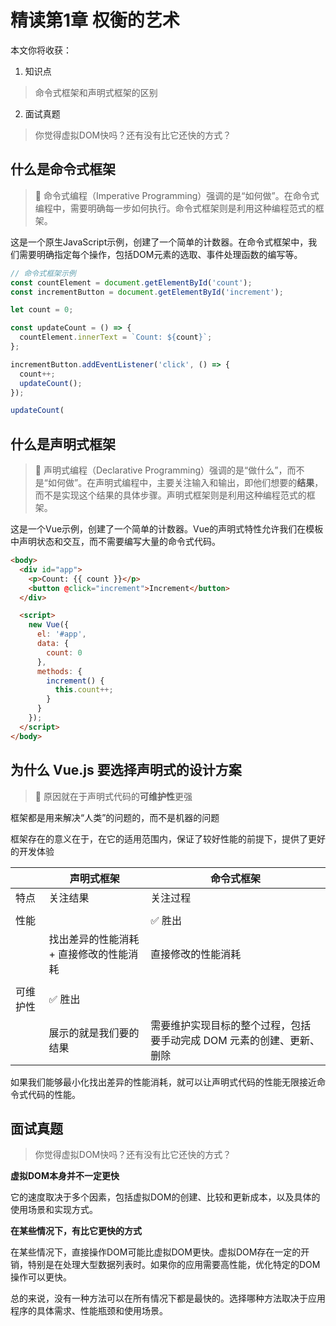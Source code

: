 # 精读第1章 权衡的艺术

本文你将收获：

1. 知识点

> 命令式框架和声明式框架的区别

2. 面试真题

> 你觉得虚拟DOM快吗？还有没有比它还快的方式？

## 什么是命令式框架

> 📌 命令式编程（Imperative Programming）强调的是“如何做”。在命令式编程中，需要明确每一步如何执行。命令式框架则是利用这种编程范式的框架。


这是一个原生JavaScript示例，创建了一个简单的计数器。在命令式框架中，我们需要明确指定每个操作，包括DOM元素的选取、事件处理函数的编写等。

```js
// 命令式框架示例
const countElement = document.getElementById('count');
const incrementButton = document.getElementById('increment');

let count = 0;

const updateCount = () => {
  countElement.innerText = `Count: ${count}`;
};

incrementButton.addEventListener('click', () => {
  count++;
  updateCount();
});

updateCount(
```

## 什么是声明式框架

> 📌 声明式编程（Declarative Programming）强调的是“做什么”，而不是“如何做”。在声明式编程中，主要关注输入和输出，即他们想要的**结果**，而不是实现这个结果的具体步骤。声明式框架则是利用这种编程范式的框架。


这是一个Vue示例，创建了一个简单的计数器。Vue的声明式特性允许我们在模板中声明状态和交互，而不需要编写大量的命令式代码。

```html
<body>
  <div id="app">
    <p>Count: {{ count }}</p>
    <button @click="increment">Increment</button>
  </div>

  <script>
    new Vue({
      el: '#app',
      data: {
        count: 0
      },
      methods: {
        increment() {
          this.count++;
        }
      }
    });
  </script>
</body>
```

## 为什么 Vue.js 要选择声明式的设计方案

> 📌 原因就在于声明式代码的**可维护性**更强


框架都是用来解决“人类”的问题的，而不是机器的问题

框架存在的意义在于，在它的适用范围内，保证了较好性能的前提下，提供了更好的开发体验

|      | 声明式框架                 | 命令式框架                                 |
| ---- | --------------------- | ------------------------------------- |
| 特点   | 关注结果                  | 关注过程                                  |
|      |                       |                                       |
| 性能   |                       | ✅ 胜出                                  |
|      | 找出差异的性能消耗 + 直接修改的性能消耗 | 直接修改的性能消耗                             |
|      |                       |                                       |
| 可维护性 | ✅ 胜出                  |                                       |
|      | 展示的就是我们要的结果           | 需要维护实现目标的整个过程，包括要手动完成 DOM 元素的创建、更新、删除 |

如果我们能够最小化找出差异的性能消耗，就可以让声明式代码的性能无限接近命令式代码的性能。

## 面试真题

> 你觉得虚拟DOM快吗？还有没有比它还快的方式？

**虚拟DOM本身并不一定更快**

它的速度取决于多个因素，包括虚拟DOM的创建、比较和更新成本，以及具体的使用场景和实现方式。

**在某些情况下，有比它更快的方式**

在某些情况下，直接操作DOM可能比虚拟DOM更快。虚拟DOM存在一定的开销，特别是在处理大型数据列表时。如果你的应用需要高性能，优化特定的DOM操作可以更快。

总的来说，没有一种方法可以在所有情况下都是最快的。选择哪种方法取决于应用程序的具体需求、性能瓶颈和使用场景。

